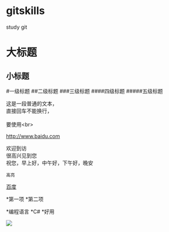 # gitskills
study git

大标题
=
小标题
-
#一级标题
##二级标题
###三级标题
####四级标题
#####五级标题


这是一段普通的文本，  
直接回车不能换行，<br>  
要使用\<br>  

http://www.baidu.com

欢迎到访  
很高兴见到您  
祝您，早上好，中午好，下午好，晚安

`高亮`

[百度](http://www.baidu.com "提示")

*第一项
*第二项

*编程语言
	*C#
		*好用
		
![](https://www.baidu.com/img/bdlogo.gif)